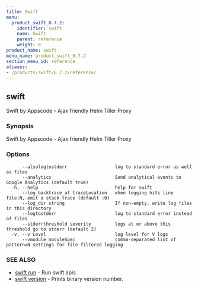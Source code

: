 ```yaml
---
title: Swift
menu:
  product_swift_0.7.2:
    identifier: swift
    name: Swift
    parent: reference
    weight: 0
product_name: swift
menu_name: product_swift_0.7.2
section_menu_id: reference
aliases:
- /products/swift/0.7.2/reference/
---
```


## swift

Swift by Appscode - Ajax friendly Helm Tiller Proxy

### Synopsis

Swift by Appscode - Ajax friendly Helm Tiller Proxy

### Options

```
      --alsologtostderr                  log to standard error as well as files
      --analytics                        Send analytical events to Google Analytics (default true)
  -h, --help                             help for swift
      --log_backtrace_at traceLocation   when logging hits line file:N, emit a stack trace (default :0)
      --log_dir string                   If non-empty, write log files in this directory
      --logtostderr                      log to standard error instead of files
      --stderrthreshold severity         logs at or above this threshold go to stderr (default 2)
  -v, --v Level                          log level for V logs
      --vmodule moduleSpec               comma-separated list of pattern=N settings for file-filtered logging
```

### SEE ALSO

* [swift run](/products/swift/0.7.2/reference/swift_run)	 - Run swift apis
* [swift version](/products/swift/0.7.2/reference/swift_version)	 - Prints binary version number.

